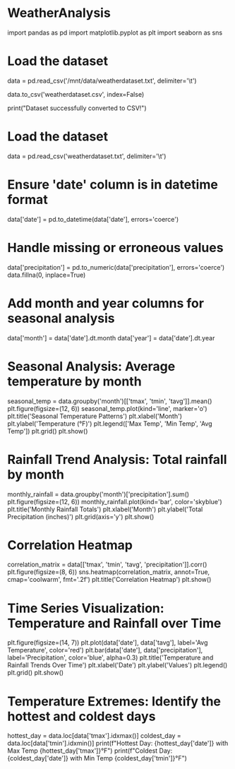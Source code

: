 # WeatherAnalysis
import pandas as pd
import matplotlib.pyplot as plt
import seaborn as sns

# Load the dataset
data = pd.read_csv('/mnt/data/weatherdataset.txt', delimiter='\t')



data.to_csv('weatherdataset.csv', index=False)

print("Dataset successfully converted to CSV!")


# Load the dataset
data = pd.read_csv('weatherdataset.txt', delimiter='\t')

# Ensure 'date' column is in datetime format
data['date'] = pd.to_datetime(data['date'], errors='coerce')

# Handle missing or erroneous values
data['precipitation'] = pd.to_numeric(data['precipitation'], errors='coerce')
data.fillna(0, inplace=True)

# Add month and year columns for seasonal analysis
data['month'] = data['date'].dt.month
data['year'] = data['date'].dt.year

# Seasonal Analysis: Average temperature by month
seasonal_temp = data.groupby('month')[['tmax', 'tmin', 'tavg']].mean()
plt.figure(figsize=(12, 6))
seasonal_temp.plot(kind='line', marker='o')
plt.title('Seasonal Temperature Patterns')
plt.xlabel('Month')
plt.ylabel('Temperature (°F)')
plt.legend(['Max Temp', 'Min Temp', 'Avg Temp'])
plt.grid()
plt.show()

# Rainfall Trend Analysis: Total rainfall by month
monthly_rainfall = data.groupby('month')['precipitation'].sum()
plt.figure(figsize=(12, 6))
monthly_rainfall.plot(kind='bar', color='skyblue')
plt.title('Monthly Rainfall Totals')
plt.xlabel('Month')
plt.ylabel('Total Precipitation (inches)')
plt.grid(axis='y')
plt.show()

# Correlation Heatmap
correlation_matrix = data[['tmax', 'tmin', 'tavg', 'precipitation']].corr()
plt.figure(figsize=(8, 6))
sns.heatmap(correlation_matrix, annot=True, cmap='coolwarm', fmt='.2f')
plt.title('Correlation Heatmap')
plt.show()

# Time Series Visualization: Temperature and Rainfall over Time
plt.figure(figsize=(14, 7))
plt.plot(data['date'], data['tavg'], label='Avg Temperature', color='red')
plt.bar(data['date'], data['precipitation'], label='Precipitation', color='blue', alpha=0.3)
plt.title('Temperature and Rainfall Trends Over Time')
plt.xlabel('Date')
plt.ylabel('Values')
plt.legend()
plt.grid()
plt.show()

# Temperature Extremes: Identify the hottest and coldest days
hottest_day = data.loc[data['tmax'].idxmax()]
coldest_day = data.loc[data['tmin'].idxmin()]
print(f"Hottest Day: {hottest_day['date']} with Max Temp {hottest_day['tmax']}°F")
print(f"Coldest Day: {coldest_day['date']} with Min Temp {coldest_day['tmin']}°F")
